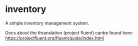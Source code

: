 # inventory

A simple inventory management system.

Docs about the thranslation (project fluent) canbe found here: https://projectfluent.org/fluent/guide/index.html
